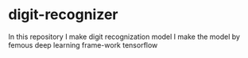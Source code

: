 # digit-recognizer
In this repository I make digit recognization model
I make the model by femous deep learning frame-work tensorflow
